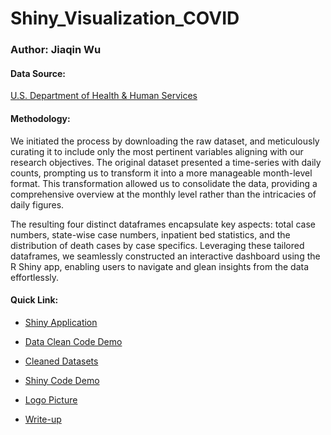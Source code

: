 # Shiny_Visualization_COVID

### Author: Jiaqin Wu

#### Data Source:
[U.S. Department of Health & Human Services](https://healthdata.gov/Hospital/COVID-19-Reported-Patient-Impact-and-Hospital-Capa/g62h-syeh)

#### Methodology:
We initiated the process by downloading the raw dataset, and meticulously curating it to include only the most pertinent variables aligning with our research objectives. The original dataset presented a time-series with daily counts, prompting us to transform it into a more manageable month-level format. This transformation allowed us to consolidate the data, providing a comprehensive overview at the monthly level rather than the intricacies of daily figures.

The resulting four distinct dataframes encapsulate key aspects: total case numbers, state-wise case numbers, inpatient bed statistics, and the distribution of death cases by case specifics. Leveraging these tailored dataframes, we seamlessly constructed an interactive dashboard using the R Shiny app, enabling users to navigate and glean insights from the data effortlessly.

#### Quick Link:
- [Shiny Application](https://jw2104.shinyapps.io/Final_project/)

- [Data Clean Code Demo](https://github.com/JiaqinWu/Shiny_Visualization_COVID/blob/main/Data_clean.ipynb)

- [Cleaned Datasets](https://github.com/JiaqinWu/Shiny_Visualization_COVID/tree/main/Final_project/Dataset)

- [Shiny Code Demo](https://github.com/JiaqinWu/Shiny_Visualization_COVID/blob/main/Final_project/app.R)

- [Logo Picture](https://github.com/JiaqinWu/Shiny_Visualization_COVID/tree/main/Final_project/www)

- [Write-up](https://github.com/JiaqinWu/Shiny_Visualization_COVID/blob/main/Final_writeup/Final-Write-up.pdf)
